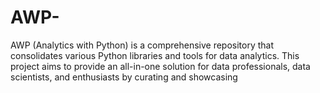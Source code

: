 # AWP-
AWP (Analytics with  Python) is a comprehensive repository that consolidates various Python libraries and tools for data analytics. This project aims to provide an all-in-one solution for data professionals, data scientists, and enthusiasts by curating and showcasing
